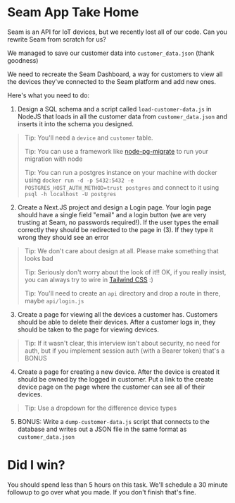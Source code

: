 # Seam App Take Home

Seam is an API for IoT devices, but we recently lost all of our code. Can you
rewrite Seam from scratch for us?

We managed to save our customer data into `customer_data.json` (thank goodness)

We need to recreate the Seam Dashboard, a way for customers to view all the
devices they've connected to the Seam platform and add new ones.

Here's what you need to do:

1. Design a SQL schema and a script called `load-customer-data.js` in NodeJS that
   loads in all the customer data from `customer_data.json` and inserts it into
   the schema you designed.

> Tip: You'll need a `device` and `customer` table.
> 
> Tip: You can use a framework like [node-pg-migrate](https://github.com/salsita/node-pg-migrate) to run your migration with node
> 
> Tip: You can run a postgres instance on your machine with docker using `docker run -d -p 5432:5432 -e POSTGRES_HOST_AUTH_METHOD=trust postgres` and connect to it using `psql -h localhost -U postgres`

2. Create a Next.JS project and design a Login page. Your login page should have
   a single field "email" and a login button (we are very trusting at Seam, no
   passwords required!). If the user types the email correctly they should be
   redirected to the page in (3). If they type it wrong they should see an error

> Tip: We don't care about design at all. Please make something that looks bad
> 
> Tip: Seriously don't worry about the look of it!! OK, if you really insist, you can always try to wire in [Tailwind CSS](https://tailwindcss.com/) :)
> 
> Tip: You'll need to create an `api` directory and drop a route in there, maybe `api/login.js`

3. Create a page for viewing all the devices a customer has. Customers should
   be able to delete their devices. After a customer logs in, they should be
   taken to the page for viewing devices.

> Tip: If it wasn't clear, this interview isn't about security, no need for auth,
> but if you implement session auth (with a Bearer token) that's a BONUS

4. Create a page for creating a new device. After the device is created it should
   be owned by the logged in customer. Put a link to the create device page on
   the page where the customer can see all of their devices.

> Tip: Use a dropdown for the difference device types

5. BONUS: Write a `dump-customer-data.js` script that connects
   to the database and writes out a JSON file in the same format as `customer_data.json`

# Did I win?

You should spend less than 5 hours on this task. We'll schedule a 30 minute followup to
go over what you made. If you don't finish that's fine.
